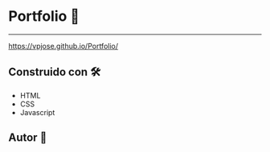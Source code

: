 # Portfolio 💼 
___
<https://vpjose.github.io/Portfolio/>

## Construido con 🛠
- HTML
- CSS
- Javascript

## Autor 🧔

